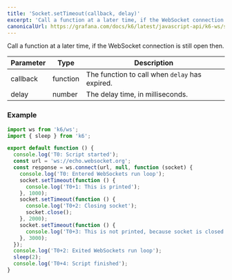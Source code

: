 ```yaml
---
title: 'Socket.setTimeout(callback, delay)'
excerpt: 'Call a function at a later time, if the WebSocket connection is still open then.'
canonicalUrl: https://grafana.com/docs/k6/latest/javascript-api/k6-ws/socket/socket-settimeout/
---
```


<WsBlockquote />

Call a function at a later time, if the WebSocket connection is still open then.

| Parameter | Type     | Description                                    |
| --------- | -------- | ---------------------------------------------- |
| callback  | function | The function to call when `delay` has expired. |
| delay     | number   | The delay time, in milliseconds.               |

### Example

<CodeGroup labels={[]}>

```javascript
import ws from 'k6/ws';
import { sleep } from 'k6';

export default function () {
  console.log('T0: Script started');
  const url = 'ws://echo.websocket.org';
  const response = ws.connect(url, null, function (socket) {
    console.log('T0: Entered WebSockets run loop');
    socket.setTimeout(function () {
      console.log('T0+1: This is printed');
    }, 1000);
    socket.setTimeout(function () {
      console.log('T0+2: Closing socket');
      socket.close();
    }, 2000);
    socket.setTimeout(function () {
      console.log('T0+3: This is not printed, because socket is closed');
    }, 3000);
  });
  console.log('T0+2: Exited WebSockets run loop');
  sleep(2);
  console.log('T0+4: Script finished');
}
```

</CodeGroup>
